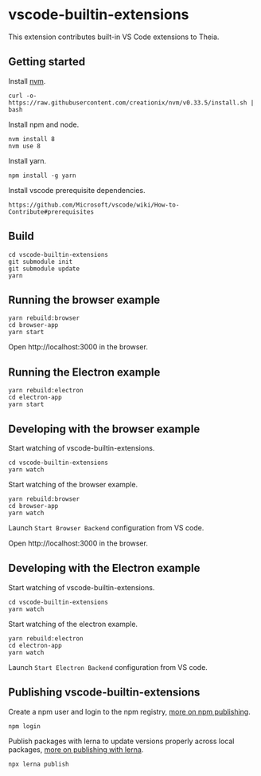 # vscode-builtin-extensions

This extension contributes built-in VS Code extensions to Theia.

## Getting started

Install [nvm](https://github.com/creationix/nvm#install-script).

    curl -o- https://raw.githubusercontent.com/creationix/nvm/v0.33.5/install.sh | bash

Install npm and node.

    nvm install 8
    nvm use 8

Install yarn.

    npm install -g yarn

Install vscode prerequisite dependencies.

    https://github.com/Microsoft/vscode/wiki/How-to-Contribute#prerequisites

## Build

    cd vscode-builtin-extensions
    git submodule init
    git submodule update
    yarn

## Running the browser example

    yarn rebuild:browser
    cd browser-app
    yarn start

Open http://localhost:3000 in the browser.

## Running the Electron example

    yarn rebuild:electron
    cd electron-app
    yarn start

## Developing with the browser example

Start watching of vscode-builtin-extensions.

    cd vscode-builtin-extensions
    yarn watch

Start watching of the browser example.

    yarn rebuild:browser
    cd browser-app
    yarn watch

Launch `Start Browser Backend` configuration from VS code.

Open http://localhost:3000 in the browser.

## Developing with the Electron example

Start watching of vscode-builtin-extensions.

    cd vscode-builtin-extensions
    yarn watch

Start watching of the electron example.

    yarn rebuild:electron
    cd electron-app
    yarn watch

Launch `Start Electron Backend` configuration from VS code.

## Publishing vscode-builtin-extensions

Create a npm user and login to the npm registry, [more on npm publishing](https://docs.npmjs.com/getting-started/publishing-npm-packages).

    npm login

Publish packages with lerna to update versions properly across local packages, [more on publishing with lerna](https://github.com/lerna/lerna#publish).

    npx lerna publish
